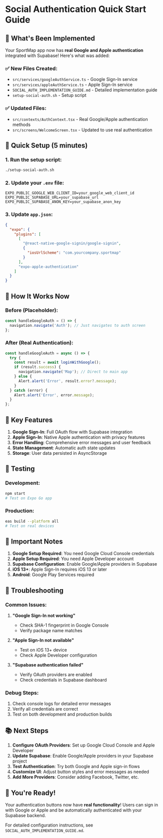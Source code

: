 # Social Authentication Quick Start Guide

## 🚀 What's Been Implemented

Your SportMap app now has **real Google and Apple authentication** integrated with Supabase! Here's what was added:

### ✅ New Files Created:
- `src/services/googleAuthService.ts` - Google Sign-In service
- `src/services/appleAuthService.ts` - Apple Sign-In service  
- `SOCIAL_AUTH_IMPLEMENTATION_GUIDE.md` - Detailed implementation guide
- `setup-social-auth.sh` - Setup script

### ✅ Updated Files:
- `src/contexts/AuthContext.tsx` - Real Google/Apple authentication methods
- `src/screens/WelcomeScreen.tsx` - Updated to use real authentication

## 🔧 Quick Setup (5 minutes)

### 1. Run the setup script:
```bash
./setup-social-auth.sh
```

### 2. Update your `.env` file:
```env
EXPO_PUBLIC_GOOGLE_WEB_CLIENT_ID=your_google_web_client_id
EXPO_PUBLIC_SUPABASE_URL=your_supabase_url
EXPO_PUBLIC_SUPABASE_ANON_KEY=your_supabase_anon_key
```

### 3. Update `app.json`:
```json
{
  "expo": {
    "plugins": [
      [
        "@react-native-google-signin/google-signin",
        {
          "iosUrlScheme": "com.yourcompany.sportmap"
        }
      ],
      "expo-apple-authentication"
    ]
  }
}
```

## 🎯 How It Works Now

### Before (Placeholder):
```typescript
const handleGoogleAuth = () => {
  navigation.navigate('Auth'); // Just navigates to auth screen
};
```

### After (Real Authentication):
```typescript
const handleGoogleAuth = async () => {
  try {
    const result = await loginWithGoogle();
    if (result.success) {
      navigation.navigate('Map'); // Direct to main app
    } else {
      Alert.alert('Error', result.error?.message);
    }
  } catch (error) {
    Alert.alert('Error', error.message);
  }
};
```

## 🔑 Key Features

1. **Google Sign-In**: Full OAuth flow with Supabase integration
2. **Apple Sign-In**: Native Apple authentication with privacy features
3. **Error Handling**: Comprehensive error messages and user feedback
4. **State Management**: Automatic auth state updates
5. **Storage**: User data persisted in AsyncStorage

## 🧪 Testing

### Development:
```bash
npm start
# Test on Expo Go app
```

### Production:
```bash
eas build --platform all
# Test on real devices
```

## 🚨 Important Notes

1. **Google Setup Required**: You need Google Cloud Console credentials
2. **Apple Setup Required**: You need Apple Developer account
3. **Supabase Configuration**: Enable Google/Apple providers in Supabase
4. **iOS 13+**: Apple Sign-In requires iOS 13 or later
5. **Android**: Google Play Services required

## 🐛 Troubleshooting

### Common Issues:

1. **"Google Sign-In not working"**
   - Check SHA-1 fingerprint in Google Console
   - Verify package name matches

2. **"Apple Sign-In not available"**
   - Test on iOS 13+ device
   - Check Apple Developer configuration

3. **"Supabase authentication failed"**
   - Verify OAuth providers are enabled
   - Check credentials in Supabase dashboard

### Debug Steps:
1. Check console logs for detailed error messages
2. Verify all credentials are correct
3. Test on both development and production builds

## 📚 Next Steps

1. **Configure OAuth Providers**: Set up Google Cloud Console and Apple Developer
2. **Update Supabase**: Enable Google/Apple providers in your Supabase project
3. **Test Authentication**: Try both Google and Apple sign-in flows
4. **Customize UI**: Adjust button styles and error messages as needed
5. **Add More Providers**: Consider adding Facebook, Twitter, etc.

## 🎉 You're Ready!

Your authentication buttons now have **real functionality**! Users can sign in with Google or Apple and be automatically authenticated with your Supabase backend.

For detailed configuration instructions, see `SOCIAL_AUTH_IMPLEMENTATION_GUIDE.md`.
